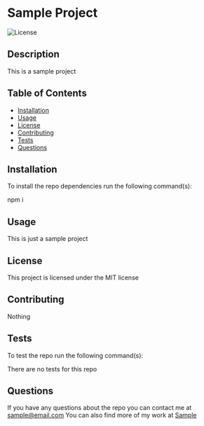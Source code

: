 # Sample Project
  ![License](https://img.shields.io/badge/License-${license}-blue.svg)

  ## Description

  This is a sample project

  ## Table of Contents 

  * [Installation](#installation)
  * [Usage](#usage)
  * [License](#license)
  * [Contributing](#contributing)
  * [Tests](#tests)
  * [Questions](#questions)

  ## Installation

  To install the repo dependencies run the following command(s):
  
  npm i

  ## Usage

  This is just a sample project

  ## License 

  This project is licensed under the MIT license

  ## Contributing

  Nothing

  ## Tests

  To test the repo run the following command(s):

  There are no tests for this repo

  ## Questions 

  If you have any questions about the repo you can contact me at sample@email.com
  You can also find more of my work at [Sample](https://github.com/Sample/)
